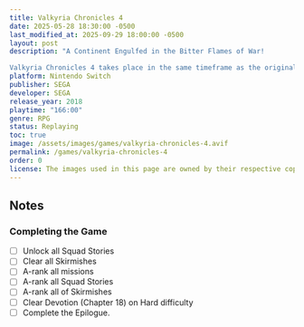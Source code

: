 ```yaml
---
title: Valkyria Chronicles 4
date: 2025-05-28 18:30:00 -0500
last_modified_at: 2025-09-29 18:00:00 -0500
layout: post
description: "A Continent Engulfed in the Bitter Flames of War!

Valkyria Chronicles 4 takes place in the same timeframe as the original Valkyria Chronicles, but focuses on Squad E of the Federation. Commander Claude Wallace and his childhood friends set out to fight for freedom in this desperate war, but bone-chilling blizzards, waves of imperial soldiers, and the godlike powers of the Valkyria stand between them and victory."
platform: Nintendo Switch
publisher: SEGA
developer: SEGA
release_year: 2018
playtime: "166:00"
genre: RPG
status: Replaying
toc: true
image: /assets/images/games/valkyria-chronicles-4.avif
permalink: /games/valkyria-chronicles-4
order: 0
license: The images used in this page are owned by their respective copyright owners. All rights reserved.
---
```


## Notes

### Completing the Game

- [ ] Unlock all Squad Stories
- [ ] Clear all Skirmishes
- [ ] A-rank all missions
- [ ] A-rank all Squad Stories
- [ ] A-rank all of Skirmishes
- [ ] Clear Devotion (Chapter 18) on Hard difficulty
- [ ] Complete the Epilogue. 